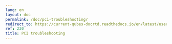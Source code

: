 ```yaml
---
lang: en
layout: doc
permalink: /doc/pci-troubleshooting/
redirect_to: https://current-qubes-docrtd.readthedocs.io/en/latest/user/troubleshooting/pci-troubleshooting.html
ref: 230
title: PCI troubleshooting
---
```

